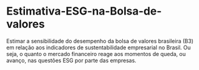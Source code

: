 # Estimativa-ESG-na-Bolsa-de-valores
 Estimar a sensibilidade do desempenho da bolsa de valores brasileira (B3) em relação aos indicadores de sustentabilidade empresarial no Brasil. Ou seja, o quanto o mercado financeiro reage aos momentos de queda, ou avanço, nas questões ESG por parte das empresas.
